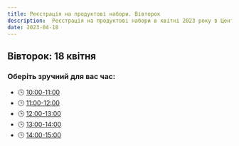 ```yaml
---
title: Реєстрація на продуктові набори. Вівторок
description:  Реєстрація на продуктові набори в квітні 2023 року в Центрі підтримки ВПО "24" Благодійного фонду "Шелтер Плюс" у Кривому Розі за адресою вулиця Маккейна, 24 
date: 2023-04-18
---
```

## Вівторок: 18 квітня

### Оберіть зручний для вас час:
- 🕒 [10:00-11:00](https://forms.gle/CdE31wd97gBibisW8)
- 🕒 [11:00-12:00](https://forms.gle/yE3wDbvPzEy5H9Sp7)
- 🕒 [12:00-13:00](https://forms.gle/jQ2MUWZfRSWUWKiC9)
- 🕒 [13:00-14:00](https://forms.gle/3trPuAiGPNpxHVCu6)
- 🕒 [14:00-15:00](https://forms.gle/FCRhADNTjEgxBVJr5)